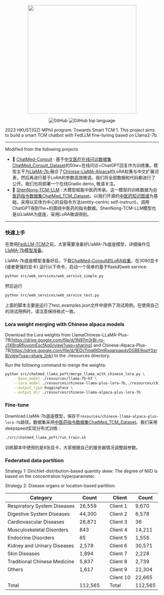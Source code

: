 <p align="center">
    <br>
    <img src="https://github.com/michael-wzhu/ChatMed/blob/main/pics/ChatMed.png" width="355"/>
    <br>
</p>
<p align="center">
    <img alt="GitHub" src="https://img.shields.io/github/license/ymcui/Chinese-LLaMA-Alpaca.svg?color=blue&style=flat-square">
    <img alt="GitHub top language" src="https://img.shields.io/github/languages/top/ymcui/Chinese-LLaMA-Alpaca">
</p>

2023 HKUST(GZ) MPhil program: Towards Smart TCM 1. This project aims to build a smart TCM chatbot with FedLLM fine-tuning based on Llama2-7b.

----

Modified from the following projects
- 🚀 [ChatMed-Consult](https://github.com/michael-wzhu/ChatMed) : 基于[中文医疗在线问诊数据集ChatMed_Consult_Dataset](https://huggingface.co/datasets/michaelwzhu/ChatMed_Consult_Dataset)的50w+在线问诊+ChatGPT回复作为训练集。模型主干为[LlaMA-7b](https://github.com/facebookresearch/llama),融合了[Chinese-LlaMA-Alpaca](https://github.com/ymcui/Chinese-LLaMA-Alpaca)的LoRA权重与中文扩展词表，然后再进行基于LoRA的参数高效微调。我们将全部数据和代码都进行了公开。我们也将部署一个在线Gradio demo, 敬请关注。
- 🚀 [ShenNong-TCM-LLM](https://github.com/michael-wzhu/ShenNong-TCM-LLM) : 大模型赋能中医药传承。这一模型的训练数据为[中医药指令数据集ChatMed_TCM_Dataset](https://huggingface.co/datasets/michaelwzhu/ShenNong_TCM_Dataset)。以我们开源的[中医药知识图谱](https://github.com/ywjawmw/TCM_KG)为基础，采用以实体为中心的自指令方法(entity-centric self-instruct)，调用ChatGPT得到11w+的围绕中医药的指令数据。ShenNong-TCM-LLM模型也是以LlaMA为底座，采用LoRA微调得到。


----

### 快速上手

在使用[FedLLM-TCM](https://github.com/trl730109/FedLLM-TCM)之前，大家需要准备好LlaMA-7b底座模型，详细操作见[LlaMA-7b模型准备](https://github.com/michael-wzhu/ChatMed/blob/main/src/chatmed_llama_peft/LlaMA-7b%E6%A8%A1%E5%9E%8B%E5%87%86%E5%A4%87.md)。

LlaMA-7b底座模型准备好后，下载[ChatMed-Consult的LoRA权重](https://huggingface.co/michaelwzhu/ChatMed-Consult)，在3090显卡(或者更强的显卡) 运行以下命令，启动一个简单的基于flask的web service:

```bash
python src/web_services/web_service_simple.py
```

然后运行 
```bash
python src/web_services/web_service_test.py
```

上面的脚本主要是运行了test_examples.json文件中提供了测试用例。在使用自己的测试用例时，请注意保持格式一致。

### Lora weight merging with Chinese alpaca models

Download the Lora weights from LlamaChinese-LLaMA-Plus-7B[https://drive.google.com/file/d/1N97m3rBj-rp-J1X8rgRfluyomEscfAq0/view?usp=sharing] and Chinese-Alpaca-Plus-7B[https://drive.google.com/file/d/1EDcTmq6tDmRxqarpapdyDGBE9opY0zrB/view?usp=share_link] to the ./resources directory. 

Run the following command to merge the weights:
```bash
python src/chatmed_llama_peft/merge_llama_with_chinese_lora.py \
    --base_model ./resources/llama-7b-hf \
    --lora_model ./resources/chinese-llama-plus-lora-7b,./resources/chinese-alpaca-plus-lora-7b \
    --output_type huggingface \
    --output_dir ./resources/chinese-llama-alpaca-plus-lora-7b
```
### Fine-tune

Download LlaMA-7b底座模型，保存于`resources/chinese-llama-alpaca-plus-lora-7b`路径。数据集采用[中医药指令数据集ChatMed_TCM_Dataset](https://huggingface.co/datasets/michaelwzhu/ShenNong_TCM_Dataset)。我们采用deepspeed实现分布式训练：

```bash
./src/chatmed_llama_peft/run_train.sh
```

训练脚本中使用的是8张显卡，大家根据自己的服务器情况调整超参数。

### Federated data partition

Strategy 1: Dirichlet-distribution-based quantity skew: The degree of NIID is based on the concentration hyperparameter.

Strategy 2: Disease organs or location-based partition: 

| Category                        | Count  | | Client    | Count  |
|---------------------------------|--------|-|-----------|--------|
| Respiratory System Diseases     | 26,559 | | Client 1  | 9,670  |
| Digestive System Diseases       | 44,300 | | Client 2  | 6,578  |
| Cardiovascular Diseases         | 28,871 | | Client 3  | 36     |
| Musculoskeletal Disorders       | 843    | | Client 4  | 14,211 |
| Endocrine Disorders             | 65     | | Client 5  | 1,558  |
| Kidney and Urinary Diseases     | 2,579  | | Client 6  | 30,571 |
| Skin Diseases                   | 1,894  | | Client 7  | 2,228  |
| Traditional Chinese Medicine    | 5,837  | | Client 8  | 2,739  |
| Others                          | 1,617  | | Client 9  | 22,304 |
|                                 |        | | Client 10 | 22,665 |   
| Total                           | 112,565| | Total     | 112,565|   









